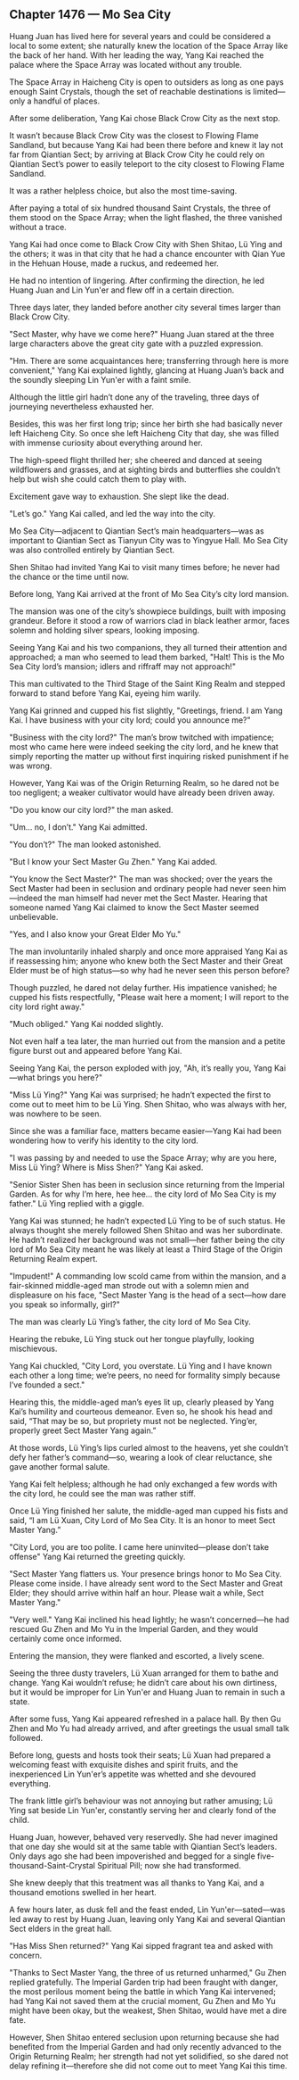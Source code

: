 ## Chapter 1476 — Mo Sea City

Huang Juan has lived here for several years and could be considered a local to some extent; she naturally knew the location of the Space Array like the back of her hand. With her leading the way, Yang Kai reached the palace where the Space Array was located without any trouble.

The Space Array in Haicheng City is open to outsiders as long as one pays enough Saint Crystals, though the set of reachable destinations is limited—only a handful of places.

After some deliberation, Yang Kai chose Black Crow City as the next stop.

It wasn’t because Black Crow City was the closest to Flowing Flame Sandland, but because Yang Kai had been there before and knew it lay not far from Qiantian Sect; by arriving at Black Crow City he could rely on Qiantian Sect’s power to easily teleport to the city closest to Flowing Flame Sandland.

It was a rather helpless choice, but also the most time-saving.

After paying a total of six hundred thousand Saint Crystals, the three of them stood on the Space Array; when the light flashed, the three vanished without a trace.

Yang Kai had once come to Black Crow City with Shen Shitao, Lü Ying and the others; it was in that city that he had a chance encounter with Qian Yue in the Hehuan House, made a ruckus, and redeemed her.

He had no intention of lingering. After confirming the direction, he led Huang Juan and Lin Yun'er and flew off in a certain direction.

Three days later, they landed before another city several times larger than Black Crow City.

"Sect Master, why have we come here?" Huang Juan stared at the three large characters above the great city gate with a puzzled expression.

"Hm. There are some acquaintances here; transferring through here is more convenient," Yang Kai explained lightly, glancing at Huang Juan’s back and the soundly sleeping Lin Yun'er with a faint smile.

Although the little girl hadn’t done any of the traveling, three days of journeying nevertheless exhausted her.

Besides, this was her first long trip; since her birth she had basically never left Haicheng City. So once she left Haicheng City that day, she was filled with immense curiosity about everything around her.

The high-speed flight thrilled her; she cheered and danced at seeing wildflowers and grasses, and at sighting birds and butterflies she couldn’t help but wish she could catch them to play with.

Excitement gave way to exhaustion. She slept like the dead.

"Let’s go." Yang Kai called, and led the way into the city.

Mo Sea City—adjacent to Qiantian Sect’s main headquarters—was as important to Qiantian Sect as Tianyun City was to Yingyue Hall. Mo Sea City was also controlled entirely by Qiantian Sect.

Shen Shitao had invited Yang Kai to visit many times before; he never had the chance or the time until now.

Before long, Yang Kai arrived at the front of Mo Sea City’s city lord mansion.

The mansion was one of the city’s showpiece buildings, built with imposing grandeur. Before it stood a row of warriors clad in black leather armor, faces solemn and holding silver spears, looking imposing.

Seeing Yang Kai and his two companions, they all turned their attention and approached; a man who seemed to lead them barked, "Halt! This is the Mo Sea City lord’s mansion; idlers and riffraff may not approach!"

This man cultivated to the Third Stage of the Saint King Realm and stepped forward to stand before Yang Kai, eyeing him warily.

Yang Kai grinned and cupped his fist slightly, "Greetings, friend. I am Yang Kai. I have business with your city lord; could you announce me?"

"Business with the city lord?" The man’s brow twitched with impatience; most who came here were indeed seeking the city lord, and he knew that simply reporting the matter up without first inquiring risked punishment if he was wrong.

However, Yang Kai was of the Origin Returning Realm, so he dared not be too negligent; a weaker cultivator would have already been driven away.

"Do you know our city lord?" the man asked.

"Um… no, I don’t." Yang Kai admitted.

"You don’t?" The man looked astonished.

"But I know your Sect Master Gu Zhen." Yang Kai added.

"You know the Sect Master?" The man was shocked; over the years the Sect Master had been in seclusion and ordinary people had never seen him—indeed the man himself had never met the Sect Master. Hearing that someone named Yang Kai claimed to know the Sect Master seemed unbelievable.

"Yes, and I also know your Great Elder Mo Yu."

The man involuntarily inhaled sharply and once more appraised Yang Kai as if reassessing him; anyone who knew both the Sect Master and their Great Elder must be of high status—so why had he never seen this person before?

Though puzzled, he dared not delay further. His impatience vanished; he cupped his fists respectfully, "Please wait here a moment; I will report to the city lord right away."

"Much obliged." Yang Kai nodded slightly.

Not even half a tea later, the man hurried out from the mansion and a petite figure burst out and appeared before Yang Kai.

Seeing Yang Kai, the person exploded with joy, "Ah, it’s really you, Yang Kai—what brings you here?"

"Miss Lü Ying?" Yang Kai was surprised; he hadn’t expected the first to come out to meet him to be Lü Ying. Shen Shitao, who was always with her, was nowhere to be seen.

Since she was a familiar face, matters became easier—Yang Kai had been wondering how to verify his identity to the city lord.

"I was passing by and needed to use the Space Array; why are you here, Miss Lü Ying? Where is Miss Shen?" Yang Kai asked.

"Senior Sister Shen has been in seclusion since returning from the Imperial Garden. As for why I’m here, hee hee… the city lord of Mo Sea City is my father." Lü Ying replied with a giggle.

Yang Kai was stunned; he hadn’t expected Lü Ying to be of such status. He always thought she merely followed Shen Shitao and was her subordinate. He hadn’t realized her background was not small—her father being the city lord of Mo Sea City meant he was likely at least a Third Stage of the Origin Returning Realm expert.

"Impudent!" A commanding low scold came from within the mansion, and a fair-skinned middle-aged man strode out with a solemn mien and displeasure on his face, "Sect Master Yang is the head of a sect—how dare you speak so informally, girl?"

The man was clearly Lü Ying’s father, the city lord of Mo Sea City.

Hearing the rebuke, Lü Ying stuck out her tongue playfully, looking mischievous.

Yang Kai chuckled, "City Lord, you overstate. Lü Ying and I have known each other a long time; we’re peers, no need for formality simply because I’ve founded a sect."

Hearing this, the middle-aged man’s eyes lit up, clearly pleased by Yang Kai’s humility and courteous demeanor. Even so, he shook his head and said, “That may be so, but propriety must not be neglected. Ying’er, properly greet Sect Master Yang again.”

At those words, Lü Ying’s lips curled almost to the heavens, yet she couldn’t defy her father’s command—so, wearing a look of clear reluctance, she gave another formal salute.

Yang Kai felt helpless; although he had only exchanged a few words with the city lord, he could see the man was rather stiff.

Once Lü Ying finished her salute, the middle-aged man cupped his fists and said, “I am Lü Xuan, City Lord of Mo Sea City. It is an honor to meet Sect Master Yang.”

"City Lord, you are too polite. I came here uninvited—please don’t take offense" Yang Kai returned the greeting quickly.

"Sect Master Yang flatters us. Your presence brings honor to Mo Sea City. Please come inside. I have already sent word to the Sect Master and Great Elder; they should arrive within half an hour. Please wait a while, Sect Master Yang."

"Very well." Yang Kai inclined his head lightly; he wasn’t concerned—he had rescued Gu Zhen and Mo Yu in the Imperial Garden, and they would certainly come once informed.

Entering the mansion, they were flanked and escorted, a lively scene.

Seeing the three dusty travelers, Lü Xuan arranged for them to bathe and change. Yang Kai wouldn’t refuse; he didn’t care about his own dirtiness, but it would be improper for Lin Yun'er and Huang Juan to remain in such a state.

After some fuss, Yang Kai appeared refreshed in a palace hall. By then Gu Zhen and Mo Yu had already arrived, and after greetings the usual small talk followed.

Before long, guests and hosts took their seats; Lü Xuan had prepared a welcoming feast with exquisite dishes and spirit fruits, and the inexperienced Lin Yun'er’s appetite was whetted and she devoured everything.

The frank little girl’s behaviour was not annoying but rather amusing; Lü Ying sat beside Lin Yun'er, constantly serving her and clearly fond of the child.

Huang Juan, however, behaved very reservedly. She had never imagined that one day she would sit at the same table with Qiantian Sect’s leaders. Only days ago she had been impoverished and begged for a single five-thousand-Saint-Crystal Spiritual Pill; now she had transformed.

She knew deeply that this treatment was all thanks to Yang Kai, and a thousand emotions swelled in her heart.

A few hours later, as dusk fell and the feast ended, Lin Yun'er—sated—was led away to rest by Huang Juan, leaving only Yang Kai and several Qiantian Sect elders in the great hall.

"Has Miss Shen returned?" Yang Kai sipped fragrant tea and asked with concern.

"Thanks to Sect Master Yang, the three of us returned unharmed," Gu Zhen replied gratefully. The Imperial Garden trip had been fraught with danger, the most perilous moment being the battle in which Yang Kai intervened; had Yang Kai not saved them at the crucial moment, Gu Zhen and Mo Yu might have been okay, but the weakest, Shen Shitao, would have met a dire fate.

However, Shen Shitao entered seclusion upon returning because she had benefited from the Imperial Garden and had only recently advanced to the Origin Returning Realm; her strength had not yet solidified, so she dared not delay refining it—therefore she did not come out to meet Yang Kai this time.